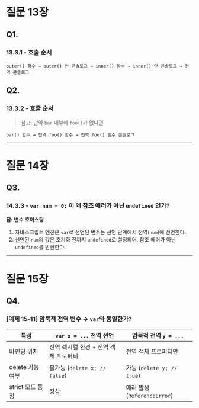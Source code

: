 # 질문 13장

## Q1.

### 13.3.1 - 호출 순서

```
outer() 함수 → outer() 안 콘솔로그 → inner() 함수 → inner() 안 콘솔로그 → 전역 콘솔로그
```

## Q2.

### 13.3.2 - 호출 순서

> 참고: 만약 `bar` 내부에 `foo()`가 없다면

```
bar() 함수 → 전역 foo() 함수 → 전역 foo() 함수 콘솔로그
```

---

# 질문 14장

## Q3.

### 14.3.3 - `var num = 0;` 이 왜 참조 에러가 아닌 `undefined` 인가?

**답: 변수 호이스팅**

1. 자바스크립트 엔진은 `var`로 선언된 변수는 선언 단계에서 전역(`num`)에 선언한다.
2. 선언된 `num`의 값은 초기화 전까지 `undefined`로 설정되어, 참조 에러가 아닌 `undefined`를 반환한다.

---

# 질문 15장

## Q4.

### \[예제 15‑11] 암묵적 전역 변수 → `var`와 동일한가?

| 특성           | `var x = ...` 전역 선언        | 암묵적 전역 `y = ...`         |
| ------------ | -------------------------- | ------------------------ |
| 바인딩 위치       | 전역 렉시컬 환경 + 전역 객체 프로퍼티     | 전역 객체 프로퍼티만              |
| delete 가능 여부 | 불가능 (`delete x; // false`) | 가능 (`delete y; // true`) |
| strict 모드 등장 | 정상                         | 에러 발생 (`ReferenceError`) |
